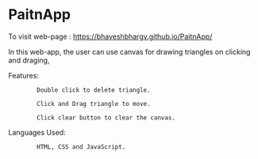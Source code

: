 # PaitnApp


To visit web-page : https://bhaveshbhargv.github.io/PaitnApp/

In this web-app, the user can use canvas for drawing triangles on clicking and draging,

Features:  

            Double click to delete triangle.

            Click and Drag triangle to move.
            
            Click clear button to clear the canvas.

Languages Used: 

            HTML, CSS and JavaScript.
